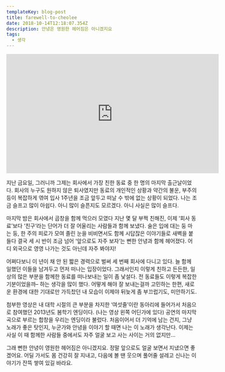 ```yaml
---
templateKey: blog-post
title: farewell-to-cheolee
date: 2018-10-14T12:18:07.354Z
description: 안녕은 영원한 헤어짐은 아니겠지요
tags:
  - 생각
---
```

<iframe width="560" height="315" src="https://www.youtube.com/embed/MvPwxPKRVF8" frameborder="0" allow="autoplay; encrypted-media" allowfullscreen></iframe>



지난 금요일, 그러니까 그제는 회사에서 가장 친한 동료 중 한 명의 마지막 출근날이었다. 회사의 누구도 원하지 않은 퇴사였지만 동료의 개인적인 상황과 약간의 불운, 부주의 등이 복잡하게 엮여 입사 1주년을 조금 앞두고 떠날 수 밖에 없는 상황이 되었다. 나는 조금 슬프고 많이 아쉽다. 아니 많이 슬픈지도 모르겠다. 아니 사실은 많이 슬프다.



마지막 밤은 회사에서 곱창을 함께 먹으러 모였다 지난 몇 달 부쩍 친해진, 이제 ‘회사 동료’보다 ‘친구‘라는 단어가 더 잘 어울리는 사람들과 함께 보냈다. 술은 입에 대는 둥 마는 둥, 한 주의 피로가 모여 졸린 눈을 비비면서도 함께 시답잖은 이야기들로 새벽을 붙들다 결국 세 시 반이 조금 넘어 ‘앞으로도 자주 보자’는 뻔한 안녕과 함께 헤어졌다. 어디 외국으로 영영 나가는 것도 아닌데 자주 봐야지!



어쩌다보니 이 년이 채 안 된 짧은 경력으로 벌써 세 번째 회사에 다니고 있다. 늘 함께 일했던 이들을 남겨두고 먼저 떠나는 입장이었다. 그래서인지 이렇게 친하고 든든한, 일상의 많은 부분을 함께한 동료를 떠나보내는 일이 좀 낯설다. 전 동료들도 이렇게 복잡한 기분이었을까– 하는 생각을 많이 했다. 어떻게 해야 잘 보내는걸까 고민하는 한편, 새로운 환경에 대한 기대로만 가득찼던 내 모습이 이제야 뒤늦게 좀 부끄럽기도, 미안하기도.



첨부한 영상은 내 대학 시절의 큰 부분을 차지한 ‘여섯줄’이란 동아리에 들어가서 처음으로 참여했던 2013년도 봄학기 엔딩이다. (나는 영상 왼쪽 어딘가에 있다) 공연의 마지막 곡으로 부르는 합창을 우리는 엔딩이라 불렀다. 처음이어서 더 기억에 남는 건지, 그냥 노래가 좋은 탓인지, 누군가와 안녕을 이야기 할 때면 나는 이 노래가 생각난다. 이제는 사실 이 때 함께한 사람들 중에서도 자주 얼굴 보고 사는 사이는 거의 없지만…



그래 뻔한 안녕이 영원한 헤어짐은 아니겠지요. 정말 앞으로도 얼굴 보면서 지냈으면 좋겠어요. 어딜 가서도 몸 건강히 잘 지내고, 다음에 볼 땐 웃으며 풀어줄 설레고 신나는 이야기가 잔뜩 쌓여 있길 바라요.
